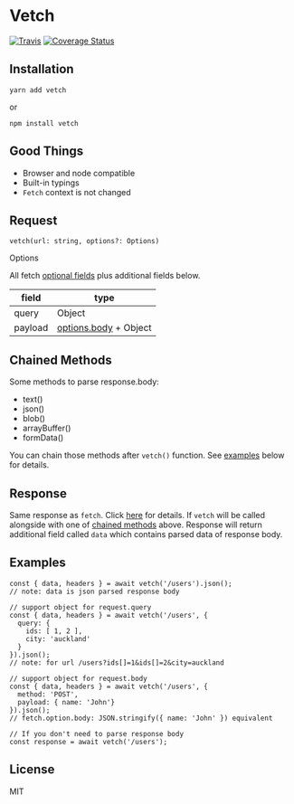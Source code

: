 # Vetch

[![Travis](https://img.shields.io/travis/ozylog/vetch.svg?branch=master)](https://travis-ci.org/ozylog/vetch.svg?branch=master) [![Coverage Status](https://coveralls.io/repos/github/ozylog/vetch/badge.svg?branch=master)](https://coveralls.io/github/ozylog/vetch?branch=master)

## Installation
```
yarn add vetch
```
or
```
npm install vetch
```

## Good Things
- Browser and node compatible
- Built-in typings
- `Fetch` context is not changed


## Request

```
vetch(url: string, options?: Options)
```

Options

All fetch [optional fields](https://github.github.io/fetch/#options) plus additional fields below.

| field   | type                                                             |
|---------|------------------------------------------------------------------|
| query   | Object                                                           |
| payload | [options.body](https://github.github.io/fetch/#request-body) + Object |

## Chained Methods<a name="methods"></a>

Some methods to parse response.body:

- text()
- json()
- blob()
- arrayBuffer()
- formData()

You can chain those methods after `vetch()` function. See [examples](#example) below for details.

## Response

Same response as `fetch`. Click [here](https://github.github.io/fetch/#Response) for details.
If `vetch` will be called alongside with one of [chained methods](#methods) above. Response will return additional field called `data` which contains parsed data of response body.

## Examples<a name="example"></a>
```
const { data, headers } = await vetch('/users').json();
// note: data is json parsed response body

// support object for request.query
const { data, headers } = await vetch('/users', {
  query: {
    ids: [ 1, 2 ],
    city: 'auckland'
  }
}).json();
// note: for url /users?ids[]=1&ids[]=2&city=auckland

// support object for request.body
const { data, headers } = await vetch('/users', {
  method: 'POST',
  payload: { name: 'John'}
}).json();
// fetch.option.body: JSON.stringify({ name: 'John' }) equivalent

// If you don't need to parse response body
const response = await vetch('/users');
```

## License
MIT
